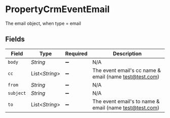 # PropertyCrmEventEmail

The email object, when type = email


## Fields

| Field                                                    | Type                                                     | Required                                                 | Description                                              |
| -------------------------------------------------------- | -------------------------------------------------------- | -------------------------------------------------------- | -------------------------------------------------------- |
| `body`                                                   | *String*                                                 | :heavy_minus_sign:                                       | N/A                                                      |
| `cc`                                                     | List<*String*>                                           | :heavy_minus_sign:                                       | The event email's cc name & email (name <test@test.com>) |
| `from`                                                   | *String*                                                 | :heavy_minus_sign:                                       | N/A                                                      |
| `subject`                                                | *String*                                                 | :heavy_minus_sign:                                       | N/A                                                      |
| `to`                                                     | List<*String*>                                           | :heavy_minus_sign:                                       | The event email's to name & email (name <test@test.com>) |